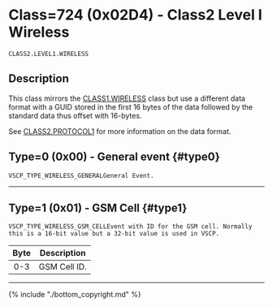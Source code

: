 # Class=724 (0x02D4) - Class2 Level I Wireless

    CLASS2.LEVEL1.WIRELESS

## Description

This class mirrors the [CLASS1.WIRELESS](./class1.wireless.md) class but use a different data format with a GUID stored in the first 16 bytes of the data followed by the standard data thus offset with 16-bytes.

See [CLASS2.PROTOCOL1](./class2.protocol1.md) for more information on the data format.
## Type=0 (0x00) - General event {#type0}
    VSCP_TYPE_WIRELESS_GENERALGeneral Event.
----

## Type=1 (0x01) - GSM Cell {#type1}
    VSCP_TYPE_WIRELESS_GSM_CELLEvent with ID for the GSM cell. Normally this is a 16-bit value but a 32-bit value is used in VSCP. 

 | Byte | Description  | 
 | :----: | -----------  | 
 | 0-3  | GSM Cell ID. | 
----

{% include "./bottom_copyright.md" %}